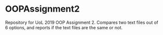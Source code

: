 # OOPAssignment2
Repository for UoL 2019 OOP Assignment 2. Compares two text files out of 6 options, and reports if the text files are the same or not.

